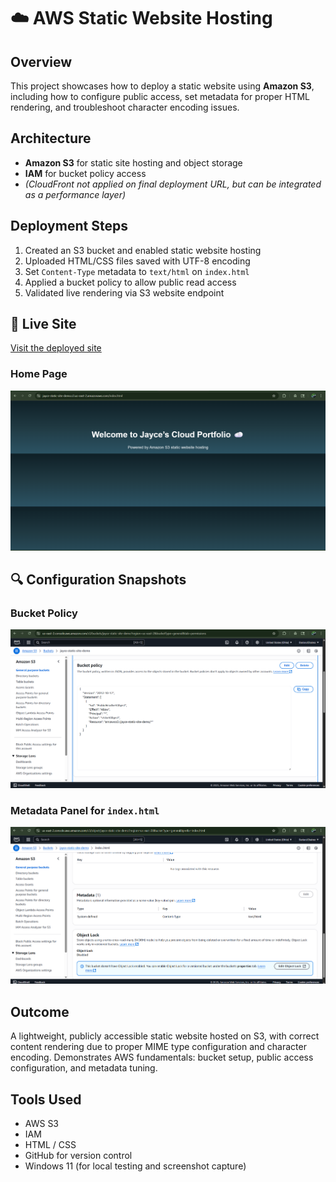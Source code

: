 # ☁️ AWS Static Website Hosting

## Overview
This project showcases how to deploy a static website using **Amazon S3**, including how to configure public access, set metadata for proper HTML rendering, and troubleshoot character encoding issues.

## Architecture
- **Amazon S3** for static site hosting and object storage
- **IAM** for bucket policy access
- *(CloudFront not applied on final deployment URL, but can be integrated as a performance layer)*

## Deployment Steps
1. Created an S3 bucket and enabled static website hosting
2. Uploaded HTML/CSS files saved with UTF-8 encoding
3. Set `Content-Type` metadata to `text/html` on `index.html`
4. Applied a bucket policy to allow public read access
5. Validated live rendering via S3 website endpoint

## 🔗 Live Site
[Visit the deployed site](https://jayce-static-site-demo.s3.us-east-2.amazonaws.com/index.html)

### Home Page
![Static Site Screenshot](./live-site.png)

## 🔍 Configuration Snapshots

### Bucket Policy
![Bucket Policy](./assets/bucket-policy.png)

### Metadata Panel for `index.html`
![Metadata Panel](./assets/metadata-panel.png)

## Outcome
A lightweight, publicly accessible static website hosted on S3, with correct content rendering due to proper MIME type configuration and character encoding. Demonstrates AWS fundamentals: bucket setup, public access configuration, and metadata tuning.

## Tools Used
- AWS S3  
- IAM  
- HTML / CSS  
- GitHub for version control  
- Windows 11 (for local testing and screenshot capture)
